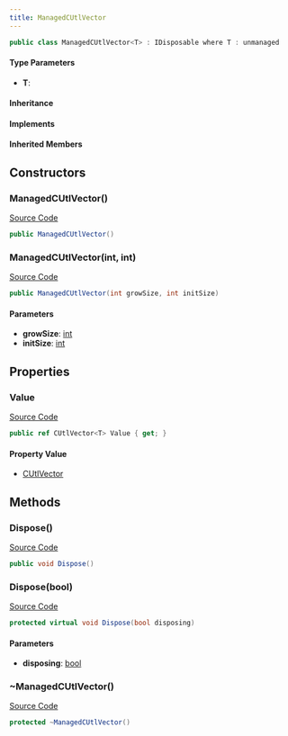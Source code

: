 ```yaml
---
title: ManagedCUtlVector
---
```


```csharp
public class ManagedCUtlVector<T> : IDisposable where T : unmanaged
```

#### Type Parameters

- **T**: 

#### Inheritance

#### Implements

#### Inherited Members

## Constructors

### ManagedCUtlVector()

[Source Code](https://github.com/swiftly-solution/swiftlys2/blob/main/managed/src/SwiftlyS2.Shared/Natives/Structs/ManagedCUtlVector.cs#L8)

```csharp
public ManagedCUtlVector()
```

### ManagedCUtlVector(int, int)

[Source Code](https://github.com/swiftly-solution/swiftlys2/blob/main/managed/src/SwiftlyS2.Shared/Natives/Structs/ManagedCUtlVector.cs#L13)

```csharp
public ManagedCUtlVector(int growSize, int initSize)
```

#### Parameters

- **growSize**: [int](https://learn.microsoft.com/dotnet/api/system.int32)
- **initSize**: [int](https://learn.microsoft.com/dotnet/api/system.int32)

## Properties

### Value

[Source Code](https://github.com/swiftly-solution/swiftlys2/blob/main/managed/src/SwiftlyS2.Shared/Natives/Structs/ManagedCUtlVector.cs#L46)

```csharp
public ref CUtlVector<T> Value { get; }
```

#### Property Value

- [CUtlVector](/docs/api/-1)<T>

## Methods

### Dispose()

[Source Code](https://github.com/swiftly-solution/swiftlys2/blob/main/managed/src/SwiftlyS2.Shared/Natives/Structs/ManagedCUtlVector.cs#L23)

```csharp
public void Dispose()
```

### Dispose(bool)

[Source Code](https://github.com/swiftly-solution/swiftlys2/blob/main/managed/src/SwiftlyS2.Shared/Natives/Structs/ManagedCUtlVector.cs#L30)

```csharp
protected virtual void Dispose(bool disposing)
```

#### Parameters

- **disposing**: [bool](https://learn.microsoft.com/dotnet/api/system.boolean)

### ~ManagedCUtlVector()

[Source Code](https://github.com/swiftly-solution/swiftlys2/blob/main/managed/src/SwiftlyS2.Shared/Natives/Structs/ManagedCUtlVector.cs#L18)

```csharp
protected ~ManagedCUtlVector()
```

